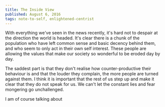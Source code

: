 ```yaml
---
title: The Inside View
published: August 6, 2016
tags: note-to-self, enlightened-centrist
---
```


With everything we've seen in the news recently, it's hard not to despair at the direction the world is headed. It's clear there is a chunk of the population who have left common sense and basic decency behind them, and who seem to only act in their own self interest. These people are allowing the values that make our society so wonderful to be eroded day by day.

The saddest part is that they don't realise how counter-productive their behaviour is and that the louder they complain, the more people are turned against them. I think it is important that the rest of us step up and make it clear that they do not speak for us. We can't let the constant lies and fear mongering go unchallenged.

I am of course talking about
